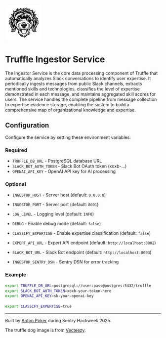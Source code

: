 <img src="assets/dog-small.jpg" alt="Truffle Logo" width="120">

# Truffle Ingestor Service

The Ingestor Service is the core data processing component of Truffle that automatically analyzes Slack conversations to identify user expertise. It periodically ingests messages from public Slack channels, extracts mentioned skills and technologies, classifies the level of expertise demonstrated in each message, and maintains aggregated skill scores for users. The service handles the complete pipeline from message collection to expertise evidence storage, enabling the system to build a comprehensive map of organizational knowledge and expertise.

## Configuration

Configure the service by setting these environment variables:

### Required
- `TRUFFLE_DB_URL` - PostgreSQL database URL
- `SLACK_BOT_AUTH_TOKEN` - Slack Bot OAuth token (xoxb-...)
- `OPENAI_API_KEY` - OpenAI API key for AI processing

### Optional
- `INGESTOR_HOST` - Server host (default: `0.0.0.0`)
- `INGESTOR_PORT` - Server port (default: `8001`)
- `LOG_LEVEL` - Logging level (default: `INFO`)
- `DEBUG` - Enable debug mode (default: `false`)

- `CLASSIFY_EXPERTISE` - Enable expertise classification (default: `false`)
- `EXPERT_API_URL` - Expert API endpoint (default: `http://localhost:8002`)
- `SLACK_BOT_URL` - Slack Bot endpoint (default: `http://localhost:8003`)
- `INGESTOR_SENTRY_DSN` - Sentry DSN for error tracking

### Example
```bash
export TRUFFLE_DB_URL=postgresql://user:pass@postgres:5432/truffle
export SLACK_BOT_AUTH_TOKEN=xoxb-your-token-here
export OPENAI_API_KEY=sk-your-openai-key

export CLASSIFY_EXPERTISE=true
```

---
Built by [Anton Pirker](https://github.com/antonpirker) during Sentry Hackweek 2025.

The truffle dog image is from [Vecteezy](https://www.vecteezy.com).

